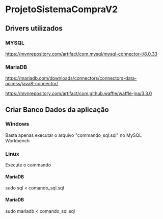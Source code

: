 # ProjetoSistemaCompraV2

## Drivers utilizados

### MYSQL
https://mvnrepository.com/artifact/com.mysql/mysql-connector-j/8.0.33

### MariaDB

https://mariadb.com/downloads/connectors/connectors-data-access/java8-connector/

https://mvnrepository.com/artifact/com.github.waffle/waffle-jna/3.3.0

## Criar Banco Dados da aplicação

### Windows

Basta apenas executar o arquivo "commando_sql.sql" no MySQL Workbench

### Linux

Execute o commando

#### MariaDB

sudo sql < comando_sql.sql

#### MariaDB

sudo mariadb < comando_sql.sql

